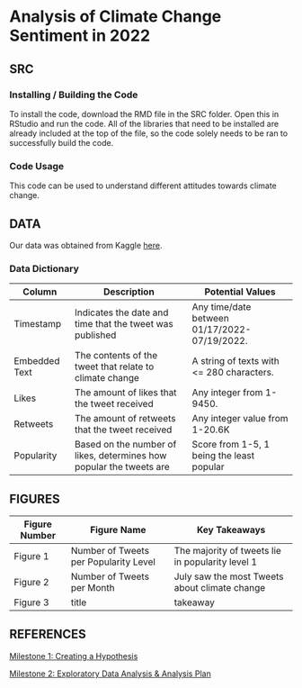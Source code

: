 # Analysis of Climate Change Sentiment in 2022

## SRC
### Installing / Building the Code
To install the code, download the RMD file in the SRC folder. Open this in RStudio and run the code. All of the libraries that need to be installed are already included at the top of the file, so the code solely needs to be ran to successfully build the code. 

### Code Usage
This code can be used to understand different attitudes towards climate change. 

## DATA
Our data was obtained from Kaggle [here](https://www.kaggle.com/datasets/die9origephit/climate-change-tweets).
### Data Dictionary
| Column  | Description | Potential Values |
| ------ |  ----------- | ----------------
| Timestamp  | Indicates the date and time that the tweet was published | Any time/date between 01/17/2022-07/19/2022. |
| Embedded Text  | The contents of the tweet that relate to climate change | A string of texts with <= 280 characters. |
| Likes | The amount of likes that the tweet received  | Any integer from 1-9450. |
| Retweets |  The amount of retweets that the tweet received | Any integer value from 1-20.6K |
| Popularity |  Based on the number of likes, determines how popular the tweets are  |Score from 1-5, 1 being the least popular |

## FIGURES
| Figure Number | Figure Name | Key Takeaways |
| ----------- | ------ |  ----------- |
Figure 1 |  Number of Tweets per Popularity Level | The majority of tweets lie in popularity level 1
Figure 2 | Number of Tweets per Month | July saw the most Tweets about climate change
Figure 3 | title | takeaway
## REFERENCES
[Milestone 1: Creating a Hypothesis](https://docs.google.com/document/d/1iab8vQS97yk5T3rzESs86RILw8knzaKODZ6kapU4sMc/edit?usp=sharing)

[Milestone 2: Exploratory Data Analysis & Analysis Plan](https://docs.google.com/document/d/1Y3M5PIjCS9c8360Ezs0bDVY6BEs92JIG1a5HZvdqsrY/edit?usp=sharing)
